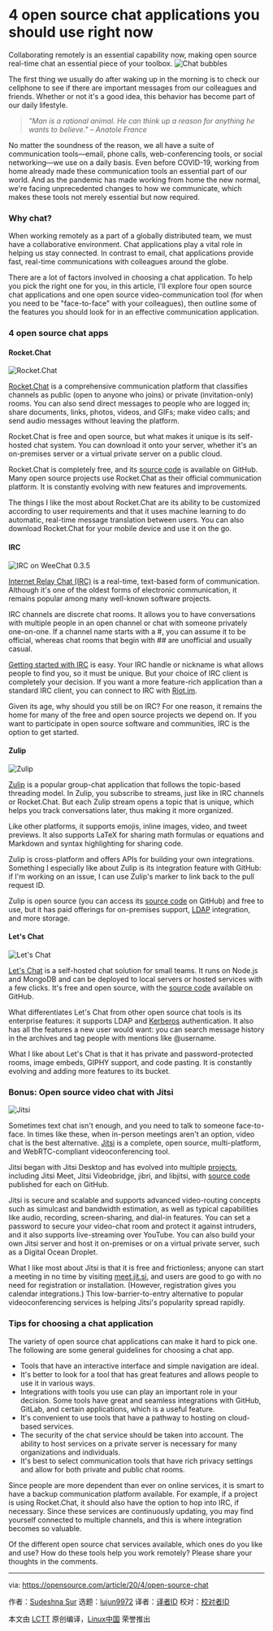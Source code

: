 [#]: collector: (lujun9972)
[#]: translator: ( )
[#]: reviewer: ( )
[#]: publisher: ( )
[#]: url: ( )
[#]: subject: (4 open source chat applications you should use right now)
[#]: via: (https://opensource.com/article/20/4/open-source-chat)
[#]: author: (Sudeshna Sur https://opensource.com/users/sudeshna-sur)

4 open source chat applications you should use right now
======
Collaborating remotely is an essential capability now, making open
source real-time chat an essential piece of your toolbox.
![Chat bubbles][1]

The first thing we usually do after waking up in the morning is to check our cellphone to see if there are important messages from our colleagues and friends. Whether or not it's a good idea, this behavior has become part of our daily lifestyle.

> _"Man is a rational animal. He can think up a reason for anything he wants to believe."_
>  _– Anatole France_

No matter the soundness of the reason, we all have a suite of communication tools—email, phone calls, web-conferencing tools, or social networking—we use on a daily basis. Even before COVID-19, working from home already made these communication tools an essential part of our world. And as the pandemic has made working from home the new normal, we're facing unprecedented changes to how we communicate, which makes these tools not merely essential but now required.

### Why chat?

When working remotely as a part of a globally distributed team, we must have a collaborative environment. Chat applications play a vital role in helping us stay connected. In contrast to email, chat applications provide fast, real-time communications with colleagues around the globe.

There are a lot of factors involved in choosing a chat application. To help you pick the right one for you, in this article, I'll explore four open source chat applications and one open source video-communication tool (for when you need to be "face-to-face" with your colleagues), then outline some of the features you should look for in an effective communication application.

### 4 open source chat apps

#### Rocket.Chat

![Rocket.Chat][2]

[Rocket.Chat][3] is a comprehensive communication platform that classifies channels as public (open to anyone who joins) or private (invitation-only) rooms. You can also send direct messages to people who are logged in; share documents, links, photos, videos, and GIFs; make video calls; and send audio messages without leaving the platform.

Rocket.Chat is free and open source, but what makes it unique is its self-hosted chat system. You can download it onto your server, whether it's an on-premises server or a virtual private server on a public cloud.

Rocket.Chat is completely free, and its [source code][4] is available on GitHub. Many open source projects use Rocket.Chat as their official communication platform. It is constantly evolving with new features and improvements.

The things I like the most about Rocket.Chat are its ability to be customized according to user requirements and that it uses machine learning to do automatic, real-time message translation between users. You can also download Rocket.Chat for your mobile device and use it on the go.

#### IRC

![IRC on WeeChat 0.3.5][5]

[Internet Relay Chat (IRC)][6] is a real-time, text-based form of communication. Although it's one of the oldest forms of electronic communication, it remains popular among many well-known software projects.

IRC channels are discrete chat rooms. It allows you to have conversations with multiple people in an open channel or chat with someone privately one-on-one. If a channel name starts with a #, you can assume it to be official, whereas chat rooms that begin with ## are unofficial and usually casual.

[Getting started with IRC][7] is easy. Your IRC handle or nickname is what allows people to find you, so it must be unique. But your choice of IRC client is completely your decision. If you want a more feature-rich application than a standard IRC client, you can connect to IRC with [Riot.im][8].

Given its age, why should you still be on IRC? For one reason, it remains the home for many of the free and open source projects we depend on. If you want to participate in open source software and communities, IRC is the option to get started.

#### Zulip

![Zulip][9]

[Zulip][10] is a popular group-chat application that follows the topic-based threading model. In Zulip, you subscribe to streams, just like in IRC channels or Rocket.Chat. But each Zulip stream opens a topic that is unique, which helps you track conversations later, thus making it more organized.

Like other platforms, it supports emojis, inline images, video, and tweet previews. It also supports LaTeX for sharing math formulas or equations and Markdown and syntax highlighting for sharing code.

Zulip is cross-platform and offers APIs for building your own integrations. Something I especially like about Zulip is its integration feature with GitHub: if I'm working on an issue, I can use Zulip's marker to link back to the pull request ID.

Zulip is open source (you can access its [source code][11] on GitHub) and free to use, but it has paid offerings for on-premises support, [LDAP][12] integration, and more storage.

#### Let's Chat

![Let's Chat][13]

[Let's Chat][14] is a self-hosted chat solution for small teams. It runs on Node.js and MongoDB and can be deployed to local servers or hosted services with a few clicks. It's free and open source, with the [source code][15] available on GitHub.

What differentiates Let's Chat from other open source chat tools is its enterprise features: it supports LDAP and [Kerberos][16] authentication. It also has all the features a new user would want: you can search message history in the archives and tag people with mentions like @username.

What I like about Let's Chat is that it has private and password-protected rooms, image embeds, GIPHY support, and code pasting. It is constantly evolving and adding more features to its bucket.

### Bonus: Open source video chat with Jitsi

![Jitsi][17]

Sometimes text chat isn't enough, and you need to talk to someone face-to-face. In times like these, when in-person meetings aren't an option, video chat is the best alternative. [Jitsi][18] is a complete, open source, multi-platform, and WebRTC-compliant videoconferencing tool.

Jitsi began with Jitsi Desktop and has evolved into multiple [projects][19], including Jitsi Meet, Jitsi Videobridge, jibri, and libjitsi, with [source code][20] published for each on GitHub.

Jitsi is secure and scalable and supports advanced video-routing concepts such as simulcast and bandwidth estimation, as well as typical capabilities like audio, recording, screen-sharing, and dial-in features. You can set a password to secure your video-chat room and protect it against intruders, and it also supports live-streaming over YouTube. You can also build your own Jitsi server and host it on-premises or on a virtual private server, such as a Digital Ocean Droplet.

What I like most about Jitsi is that it is free and frictionless; anyone can start a meeting in no time by visiting [meet.jit.si][21], and users are good to go with no need for registration or installation. (However, registration gives you calendar integrations.) This low-barrier-to-entry alternative to popular videoconferencing services is helping Jitsi's popularity spread rapidly.

### Tips for choosing a chat application

The variety of open source chat applications can make it hard to pick one. The following are some general guidelines for choosing a chat app.

  * Tools that have an interactive interface and simple navigation are ideal.
  * It's better to look for a tool that has great features and allows people to use it in various ways.
  * Integrations with tools you use can play an important role in your decision. Some tools have great and seamless integrations with GitHub, GitLab, and certain applications, which is a useful feature.
  * It's convenient to use tools that have a pathway to hosting on cloud-based services.
  * The security of the chat service should be taken into account. The ability to host services on a private server is necessary for many organizations and individuals.
  * It's best to select communication tools that have rich privacy settings and allow for both private and public chat rooms.



Since people are more dependent than ever on online services, it is smart to have a backup communication platform available. For example, if a project is using Rocket.Chat, it should also have the option to hop into IRC, if necessary. Since these services are continuously updating, you may find yourself connected to multiple channels, and this is where integration becomes so valuable.

Of the different open source chat services available, which ones do you like and use? How do these tools help you work remotely? Please share your thoughts in the comments.

--------------------------------------------------------------------------------

via: https://opensource.com/article/20/4/open-source-chat

作者：[Sudeshna Sur][a]
选题：[lujun9972][b]
译者：[译者ID](https://github.com/译者ID)
校对：[校对者ID](https://github.com/校对者ID)

本文由 [LCTT](https://github.com/LCTT/TranslateProject) 原创编译，[Linux中国](https://linux.cn/) 荣誉推出

[a]: https://opensource.com/users/sudeshna-sur
[b]: https://github.com/lujun9972
[1]: https://opensource.com/sites/default/files/styles/image-full-size/public/lead-images/talk_chat_communication_team.png?itok=CYfZ_gE7 (Chat bubbles)
[2]: https://opensource.com/sites/default/files/uploads/rocketchat.png (Rocket.Chat)
[3]: https://rocket.chat/
[4]: https://github.com/RocketChat/Rocket.Chat
[5]: https://opensource.com/sites/default/files/uploads/irc.png (IRC on WeeChat 0.3.5)
[6]: https://en.wikipedia.org/wiki/Internet_Relay_Chat
[7]: https://opensource.com/article/16/6/getting-started-irc
[8]: https://opensource.com/article/17/5/introducing-riot-IRC
[9]: https://opensource.com/sites/default/files/uploads/zulip.png (Zulip)
[10]: https://zulipchat.com/
[11]: https://github.com/zulip/zulip
[12]: https://en.wikipedia.org/wiki/Lightweight_Directory_Access_Protocol
[13]: https://opensource.com/sites/default/files/uploads/lets-chat.png (Let's Chat)
[14]: https://sdelements.github.io/lets-chat/
[15]: https://github.com/sdelements/lets-chat
[16]: https://en.wikipedia.org/wiki/Kerberos_(protocol)
[17]: https://opensource.com/sites/default/files/uploads/jitsi_0_0.jpg (Jitsi)
[18]: https://jitsi.org/
[19]: https://jitsi.org/projects/
[20]: https://github.com/jitsi
[21]: http://meet.jit.si
